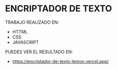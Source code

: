 # ENCRIPTADOR DE TEXTO

 TRABAJO REALIZADO EN:
* HTTML
* CSS
* JAVASCRIPT


PUEDES VER EL RESULTADO EN:
* https://encriptador-de-texto-lemon.vercel.app/
